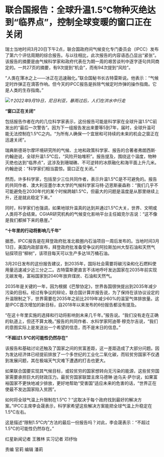 # 联合国报告：全球升温1.5℃物种灭绝达到“临界点”，控制全球变暖的窗口正在关闭

瑞士当地时间3月20日下午2点，联合国政府间气候变化专门委员会（IPCC）发布了第六个评估周期的综合报告。与以往相比，此次报告的内容语态凸显出“紧张”。该报告的摘要是由气候科学家和政府代表在为期一周的艰苦谈判中逐字逐句共同商定的。一共27页的摘要，有9次提到“机会”，而有94次提到“风险”。

“人类在薄冰之上——冰正在迅速融化。”联合国秘书长古特雷斯说。他表示：“气候定时炸弹正在滴答作响。但今天的IPCC报告是拆除气候定时炸弹的操作指南。它是人类的生存指南。”

![](https://inews.gtimg.com/news_bt/OhokAgEU8xYvndS1A_DX7iU2sVL_bnK_TdTTDTozd5QIAAA/1000)_↑2022年9月19日，尼日利亚，暴雨过后，人们在洪水中行走_

**“窗口正在关闭”**

包括报告作者在内的几位科学家表示，这份报告可能是科学家在全球升温1.5℃前发出的“最后一次警告”。因为下一组报告发出来要等5到7年，届时，全球升温可能无法控制在1.5℃之内。“为所有人确保一个宜居和可持续的未来的机会之窗正在迅速关闭”。

瑞典斯德哥尔摩环境研究所的气候、土地和政策科学家、报告的合著者弗朗西斯·约翰逊说，全球升温1.5℃后，“风险开始堆积”。报告提及，围绕这个温度，物种灭绝也达到“临界点”，这涉及到珊瑚礁、不可逆转的冰原融化和海平面上升几米。约翰逊说：“科学家们相当震惊。窗口正在关闭。”

然而，许多科学家，包括至少三位共同作者，表示升温1.5℃是不可避免的。报告的共同作者、澳大利亚墨尔本大学的气候科学家马特·迈恩斯豪森称：“我们几乎不可能避免在2030年代的某个时候跨越1.5℃，但最大的问题是温度是从那里继续上升，还是就此稳定下来。”

同时，科学家们也强调，如果地球升温真的达到并通过1.5℃大关，世界、文明或人类将不会结束。CGIAR研究机构的气候变化影响平台主任姆克尔吉说：“这不像是我们都掉下来的悬崖。”

**“十年里的行动将影响几千年”**

据悉，IPCC报告是在拜登政府批准北极圈内石油项目一周后发布的。当地时间3月13日，美国内政部宣布，拜登政府批准备受争议的阿拉斯加州大型石油和天然气钻探项目“柳树”，该项目每天可以生产多达18万桶石油。

3月20日发布的这份报告建议，到2035年，国际社会需要将碳污染和化石燃料使用量迅速减少近三分之二。古特雷斯更直言不讳地呼吁发达国家在2035年前实现无碳发电，富裕国家到2040年放弃煤炭、石油和天然气。

2035年是关键的一年，因为根据《巴黎协定》，世界各国很快提出到2035年减少污染的目标。经过有争议的辩论，联合国计算并报告说，为了保持在该协议设定的升温限制之下，世界需要在2035年之前比2019年减少60%的温室气体排放量。这是IPCC首次增加的新目标，自2018年以来发布的6份报告都没有提及。

“在这十年里实施的选择和行动将影响到未来几千年。”报告说。“我们没有走在正确的轨道上，但还不算太晚。”报告的共同作者、水科学家阿迪蒂·穆克尔吉说，“我们的意图实际上是发送出一个希望的信息，而不是末日的信息。”

**“不超过1.5℃的可能性仍然存在”**

该报告和基础讨论还触及了国家之间的贫富差距，这一差距造成了大部分问题。因为发达经济体已经提前排放了一个多世纪的工业化二氧化碳，而较贫穷国家不仅遇到发展问题，其在极端天气灾难下遭遇的打击也更大。

如果联合国要实现其气候目标，或较贫穷的国家想转向无污染的能源，这些贫穷国家需要承担巨大的财政压力。最贫穷国家联盟主席马德琳·迪乌夫·萨尔说，如果富裕国家不更快地减少排放，更好地帮助“受害国”适应未来的危害的话，“世界正在使最不发达国家陷入贫困”。

如何将全球气温上升限制在1.5℃？“这取决于每个政府找到最好的解决方案。”IPCC主席李会晟表示，科学家希望这些解决方案能把全球气温上升稳定在1.5℃左右。

这是描述“限制1.5℃内”方法的最后一份报告吗？对此，李会晟表示：“不超过1.5℃的可能性仍然存在。”

红星新闻记者 王雅林 实习记者 邓纾怡

责编 官莉 编辑 潘莉

